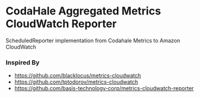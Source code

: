 # CodaHale Aggregated Metrics CloudWatch Reporter
ScheduledReporter implementation from Codahale Metrics to Amazon CloudWatch


### Inspired By
* https://github.com/blacklocus/metrics-cloudwatch
* https://github.com/tptodorov/metrics-cloudwatch
* https://github.com/basis-technology-corp/metrics-cloudwatch-reporter
